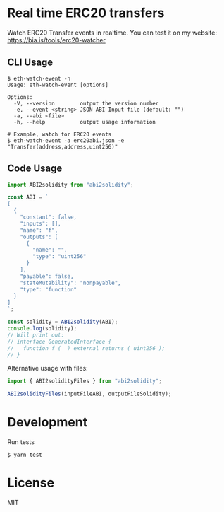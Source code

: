 # Real time ERC20 transfers

Watch ERC20 Transfer events in realtime. You can test it on my website: https://bia.is/tools/erc20-watcher

## CLI Usage

```shell
$ eth-watch-event -h
Usage: eth-watch-event [options]

Options:
  -V, --version        output the version number
  -e, --event <string> JSON ABI Input file (default: "")
  -a, --abi <file>
  -h, --help           output usage information

# Example, watch for ERC20 events
$ eth-watch-event -a erc20abi.json -e "Transfer(address,address,uint256)"
```

## Code Usage

```js
import ABI2solidity from "abi2solidity";

const ABI = `
[
  {
    "constant": false,
    "inputs": [],
    "name": "f",
    "outputs": [
      {
        "name": "",
        "type": "uint256"
      }
    ],
    "payable": false,
    "stateMutability": "nonpayable",
    "type": "function"
  }
]
`;

const solidity = ABI2solidity(ABI);
console.log(solidity);
// Will print out:
// interface GeneratedInterface {
//   function f (  ) external returns ( uint256 );
// }
```

Alternative usage with files:

```js
import { ABI2solidityFiles } from "abi2solidity";

ABI2solidityFiles(inputFileABI, outputFileSolidity);
```

# Development

Run tests

```shell
$ yarn test
```

# License

MIT
